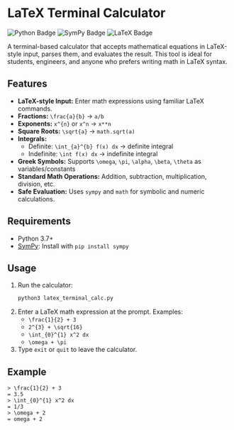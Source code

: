 # LaTeX Terminal Calculator

<img src="https://img.shields.io/badge/Python-3776AB?logo=python&logoColor=white&style=for-the-badge" alt="Python Badge" />
<img src="https://img.shields.io/badge/SymPy-Symbolic%20Math-brightgreen?logo=sympy&logoColor=white&style=for-the-badge" alt="SymPy Badge" />
<img src="https://img.shields.io/badge/LaTeX-Math%20Input-8B3FFD?logo=latex&logoColor=white&style=for-the-badge" alt="LaTeX Badge" />

A terminal-based calculator that accepts mathematical equations in LaTeX-style input, parses them, and evaluates the result. This tool is ideal for students, engineers, and anyone who prefers writing math in LaTeX syntax.

## Features
- **LaTeX-style Input:** Enter math expressions using familiar LaTeX commands.
- **Fractions:** `\frac{a}{b}` → `a/b`
- **Exponents:** `x^{n}` or `x^n` → `x**n`
- **Square Roots:** `\sqrt{a}` → `math.sqrt(a)`
- **Integrals:**
  - Definite: `\int_{a}^{b} f(x) dx` → definite integral
  - Indefinite: `\int f(x) dx` → indefinite integral
- **Greek Symbols:** Supports `\omega`, `\pi`, `\alpha`, `\beta`, `\theta` as variables/constants
- **Standard Math Operations:** Addition, subtraction, multiplication, division, etc.
- **Safe Evaluation:** Uses `sympy` and `math` for symbolic and numeric calculations.

## Requirements
- Python 3.7+
- [SymPy](https://www.sympy.org/): Install with `pip install sympy`

## Usage
1. Run the calculator:
   ```bash
   python3 latex_terminal_calc.py
   ```
2. Enter a LaTeX math expression at the prompt. Examples:
   - `\frac{1}{2} + 3`
   - `2^{3} + \sqrt{16}`
   - `\int_{0}^{1} x^2 dx`
   - `\omega + \pi`
3. Type `exit` or `quit` to leave the calculator.

## Example
```
> \frac{1}{2} + 3
= 3.5
> \int_{0}^{1} x^2 dx
= 1/3
> \omega + 2
= omega + 2
```
